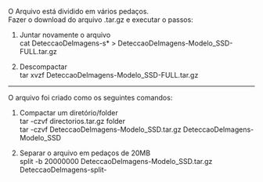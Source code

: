 O Arquivo está dividido em vários pedaços.  <br>
Fazer o download do arquivo .tar.gz e executar o passos: <br>

1. Juntar novamente o arquivo <br>
cat DeteccaoDeImagens-s* > DeteccaoDeImagens-Modelo_SSD-FULL.tar.gz <br>

2. Descompactar <br>
tar xvzf DeteccaoDeImagens-Modelo_SSD-FULL.tar.gz <br>

------------------------------------------------------------------------------------------------------

O arquivo foi criado como os seguintes comandos: <br>

1. Compactar um diretório/folder <br>
tar -czvf directorios.tar.gz folder <br>
tar -czvf DeteccaoDeImagens-Modelo_SSD.tar.gz DeteccaoDeImagens-Modelo_SSD <br>

2. Separar o arquivo em pedaços de 20MB <br>
split -b 20000000 DeteccaoDeImagens-Modelo_SSD.tar.gz DeteccaoDeImagens-split- <br>

